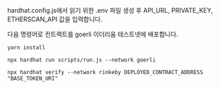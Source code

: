 hardhat.config.js에서 읽기 위한 .env 파일 생성 후 
API_URL, PRIVATE_KEY, ETHERSCAN_API 값을 입력합니다.

다음 명령어로 컨트랙트를 goerli 이더리움 테스트넷에 배포합니다.

```
yarn install

npx hardhat run scripts/run.js --network goerli

npx hardhat verify --network rinkeby DEPLOYED_CONTRACT_ADDRESS "BASE_TOKEN_URI"
```
